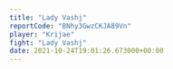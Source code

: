 ```yaml
---
title: "Lady Vashj"
reportCode: "BNhy3GwzCKJA89Vn"
player: "Krijae"
fight: "Lady Vashj"
date: 2021-10-24T19:01:26.673000+00:00
---
```

